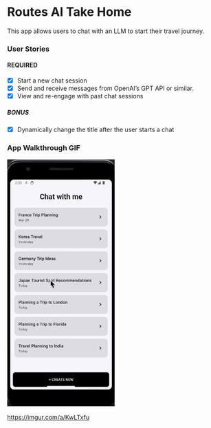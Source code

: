 # Routes AI Take Home
This app allows users to chat with an LLM to start their travel journey.


### User Stories

#### REQUIRED
- [X]  Start a new chat session
- [X]  Send and receive messages from OpenAI’s GPT API or similar.
- [X]  View and re-engage with past chat sessions

##### BONUS
- [X]  Dynamically change the title after the user starts a chat

### App Walkthrough GIF

<img src="Walkthrough.gif" width=250><br>

https://imgur.com/a/KwLTxfu


